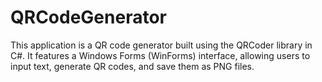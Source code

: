 # QRCodeGenerator
This application is a QR code generator built using the QRCoder library in C#. It features a Windows Forms (WinForms) interface, allowing users to input text, generate QR codes, and save them as PNG files. 
